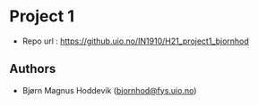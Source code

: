 # Project 1


- Repo url : https://github.uio.no/IN1910/H21_project1_bjornhod

## Authors

- Bjørn Magnus Hoddevik (bjornhod@fys.uio.no)